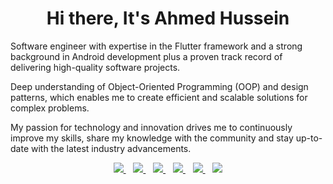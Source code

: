 <h1 align='center'>Hi there, It's Ahmed Hussein</h1>

<p align='start'>Software engineer with expertise in the Flutter framework and a strong background in Android development plus a proven track record of delivering high-quality software projects.

Deep understanding of Object-Oriented Programming (OOP) and design patterns, which enables me to create efficient and scalable solutions for complex problems.

My passion for technology and innovation drives me to continuously improve my skills, share my knowledge with the community and stay up-to-date with the latest industry advancements.
</p>


<p align='center'>
<a href="mailto:ahmeddhus@gmail.com">
  <img src="https://img.shields.io/badge/email me-%23D14836.svg?&style=for-the-badge&logo=gmail&logoColor=white" />
</a>&nbsp;&nbsp;
<a href="https://twitter.com/ahmeddhus">
  <img src="https://img.shields.io/badge/twitter-%231DA1F2.svg?&style=for-the-badge&logo=twitter&logoColor=white" />
</a>&nbsp;&nbsp;
<a href="https://www.linkedin.com/in/ahmeddhus/">
  <img src="https://img.shields.io/badge/linkedin-%230077B5.svg?&style=for-the-badge&logo=linkedin&logoColor=white" />
</a>&nbsp;&nbsp;
<a href="https://www.youtube.com/@groovex7470">
  <img src="https://img.shields.io/badge/youtube-%23D14836.svg?&style=for-the-badge&logo=youtube&logoColor=white" />
</a> 
  </a>&nbsp;&nbsp;
  <a href="https://medium.com/@ahmeddhus">
  <img src="https://img.shields.io/badge/medium-%23D14836.svg?&color=black&style=for-the-badge&logo=medium&logoColor=white" />
</a> 
</a> 
  </a>&nbsp;&nbsp;
  <a href="https://stackoverflow.com/users/6694858/ahmed-hussein">
  <img src="https://img.shields.io/badge/stackoverflow-%23D14836.svg?&color=white&style=for-the-badge&logo=stackoverflow" />
</a> 
</p>
